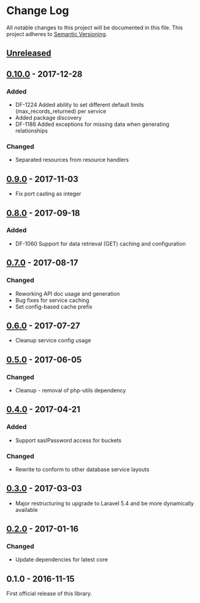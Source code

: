 # Change Log
All notable changes to this project will be documented in this file.
This project adheres to [Semantic Versioning](http://semver.org/).

## [Unreleased]
## [0.10.0] - 2017-12-28
### Added
- DF-1224 Added ability to set different default limits (max_records_returned) per service
- Added package discovery
- DF-1186 Added exceptions for missing data when generating relationships
### Changed
- Separated resources from resource handlers

## [0.9.0] - 2017-11-03
- Fix port casting as integer

## [0.8.0] - 2017-09-18
### Added
- DF-1060 Support for data retrieval (GET) caching and configuration

## [0.7.0] - 2017-08-17
### Changed
- Reworking API doc usage and generation
- Bug fixes for service caching
- Set config-based cache prefix

## [0.6.0] - 2017-07-27
- Cleanup service config usage

## [0.5.0] - 2017-06-05
### Changed
- Cleanup - removal of php-utils dependency

## [0.4.0] - 2017-04-21
### Added
- Support saslPassword access for buckets

### Changed
- Rewrite to conform to other database service layouts

## [0.3.0] - 2017-03-03
- Major restructuring to upgrade to Laravel 5.4 and be more dynamically available

## [0.2.0] - 2017-01-16
### Changed
- Update dependencies for latest core

## 0.1.0 - 2016-11-15
First official release of this library.

[Unreleased]: https://github.com/dreamfactorysoftware/df-couchbase/compare/0.10.0...HEAD
[0.10.0]: https://github.com/dreamfactorysoftware/df-couchbase/compare/0.9.0...0.10.0
[0.9.0]: https://github.com/dreamfactorysoftware/df-couchbase/compare/0.8.0...0.9.0
[0.8.0]: https://github.com/dreamfactorysoftware/df-couchbase/compare/0.7.0...0.8.0
[0.7.0]: https://github.com/dreamfactorysoftware/df-couchbase/compare/0.6.0...0.7.0
[0.6.0]: https://github.com/dreamfactorysoftware/df-couchbase/compare/0.5.0...0.6.0
[0.5.0]: https://github.com/dreamfactorysoftware/df-couchbase/compare/0.4.0...0.5.0
[0.4.0]: https://github.com/dreamfactorysoftware/df-couchbase/compare/0.3.0...0.4.0
[0.3.0]: https://github.com/dreamfactorysoftware/df-couchbase/compare/0.2.0...0.3.0
[0.2.0]: https://github.com/dreamfactorysoftware/df-couchbase/compare/0.1.0...0.2.0

